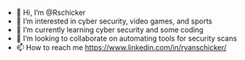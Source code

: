 - 👋 Hi, I’m @Rschicker
- 👀 I’m interested in cyber security, video games, and sports
- 🌱 I’m currently learning cyber security and some coding
- 💞️ I’m looking to collaborate on automating tools for security scans
- 📫 How to reach me https://www.linkedin.com/in/ryanschicker/

<!---
Rschicker/Rschicker is a ✨ special ✨ repository because its `README.md` (this file) appears on your GitHub profile.
You can click the Preview link to take a look at your changes.
--->
